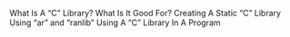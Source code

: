 What Is A “C” Library? What Is It Good For?
Creating A Static “C” Library Using “ar” and “ranlib”
Using A “C” Library In A Program
